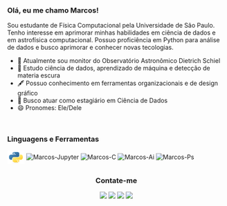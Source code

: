 ### Olá, eu me chamo Marcos! 
Sou estudante de Física Computacional pela Universidade de São Paulo. Tenho interesse em aprimorar minhas habilidades em ciência de dados e em astrofísica computacional. Possuo proficiência em Python para análise de dados e busco aprimorar e conhecer novas tecologias.

- 🔭 Atualmente sou monitor do Observatório Astronômico Dietrich Schiel
- 🌱 Estudo ciência de dados, aprendizado de máquina e detecção de materia escura
- 🖋 Possuo conhecimento em ferramentas organizacionais e de design gráfico
- 👯 Busco atuar como estagiário em Ciência de Dados
- 😄 Pronomes: Ele/Dele

<div style="display: inline_block"><br>

<div>
  <h3>Linguagens e Ferramentas</h3>
</div>
  <img align="center" alt="Marcos-Python" height="30" width="40" src="https://raw.githubusercontent.com/devicons/devicon/master/icons/python/python-original.svg">
  <img align="center" alt="Marcos-Jupyter" height="30" width="40" src="https://cdn.jsdelivr.net/gh/devicons/devicon/icons/jupyter/jupyter-original-wordmark.svg" />
  <img align="center" alt="Marcos-C" height="30" width="40" src="https://cdn.jsdelivr.net/gh/devicons/devicon/icons/c/c-original.svg" />
  <img align="center" alt="Marcos-Ai" height="30" width="40" src="https://cdn.jsdelivr.net/gh/devicons/devicon/icons/illustrator/illustrator-line.svg">
  <img align="center" alt="Marcos-Ps" height="30" width="40" src="https://cdn.jsdelivr.net/gh/devicons/devicon/icons/photoshop/photoshop-line.svg">
</div>

##
<div align="center">
  <h3>Contate-me</h3>
</div>
<div align="center"> 
  <a href="https://instagram.com/marcos.ol_" target="_blank"><img src="https://img.shields.io/badge/-Instagram-%23E4405F?style=for-the-badge&logo=instagram&logoColor=white" target="_blank"></a>
  <a href="https://linkedin.com/in/marcosolegario" target="_blank"><img src="https://img.shields.io/badge/-LinkedIn-%230077B5?style=for-the-badge&logo=linkedin&logoColor=white" target="_blank"></a>
  <a href="https://t.me/Markim_912" target="_blank"><img src="https://img.shields.io/badge/Telegram-2CA5E0?style=for-the-badge&logo=telegram&logoColor=white" target="_blank"></a>
  <a href="mailto:marcos.olegario@usp.br" target="_blank"><img src="https://img.shields.io/badge/Gmail-D14836?style=for-the-badge&logo=gmail&logoColor=white" target="_blank"></a>
  
</div>
